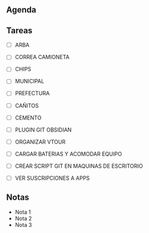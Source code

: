 ## Agenda
## Tareas
- [ ] ARBA	
- [ ] CORREA CAMIONETA
- [ ] CHIPS
- [ ] MUNICIPAL
- [ ] PREFECTURA
- [ ] CAÑITOS
- [ ] CEMENTO
- [ ] PLUGIN GIT OBSIDIAN
- [ ] ORGANIZAR VTOUR
- [ ] CARGAR BATERIAS Y ACOMODAR EQUIPO
- [ ] CREAR SCRIPT GIT EN MAQUINAS DE ESCRITORIO
- [ ] VER SUSCRIPCIONES A APPS


## Notas

- Nota 1
- Nota 2
- Nota 3